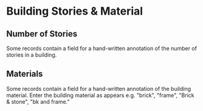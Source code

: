 # Building Stories & Material

## Number of Stories

Some records contain a field for a hand-written annotation of the number of stories in a building.

## Materials

Some records contain a field for a hand-written annotation of the building material. Enter the building material as appears e.g. "brick", "frame", "Brick & stone", "bk and frame."
